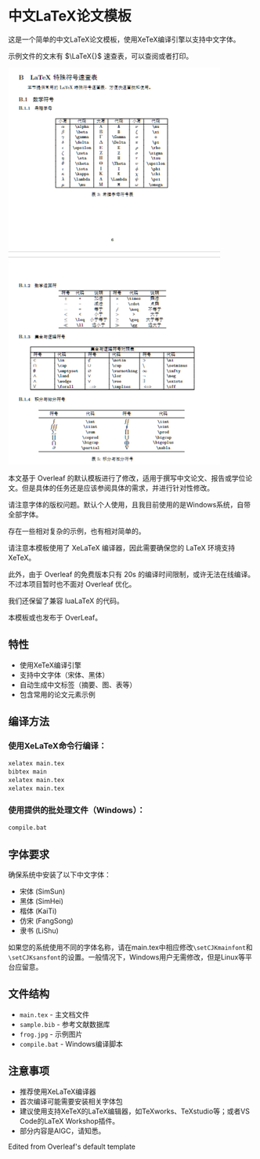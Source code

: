 # 中文LaTeX论文模板

这是一个简单的中文LaTeX论文模板，使用XeTeX编译引擎以支持中文字体。

示例文件的文末有 $\LaTeX{}$ 速查表，可以查阅或者打印。

![表示例](image/README/1749720898049.png)

本文基于 Overleaf 的默认模板进行了修改，适用于撰写中文论文、报告或学位论文。但是具体的任务还是应该参阅具体的需求，并进行针对性修改。

请注意字体的版权问题。默认个人使用，且我目前使用的是Windows系统，自带全部字体。

存在一些相对复杂的示例，也有相对简单的。

请注意本模板使用了 XeLaTeX 编译器，因此需要确保您的 LaTeX 环境支持 XeTeX。

此外，由于 Overleaf 的免费版本只有 20s 的编译时间限制，或许无法在线编译。不过本项目暂时也不面对 Overleaf 优化。

我们还保留了兼容 luaLaTeX 的代码。

本模板或也发布于 OverLeaf。

## 特性

- 使用XeTeX编译引擎
- 支持中文字体（宋体、黑体）
- 自动生成中文标签（摘要、图、表等）
- 包含常用的论文元素示例

## 编译方法

### 使用XeLaTeX命令行编译：
```bash
xelatex main.tex
bibtex main
xelatex main.tex
xelatex main.tex
```

### 使用提供的批处理文件（Windows）：
```bash
compile.bat
```

## 字体要求

确保系统中安装了以下中文字体：
- 宋体 (SimSun)
- 黑体 (SimHei)
- 楷体 (KaiTi)
- 仿宋 (FangSong)
- 隶书 (LiShu)

如果您的系统使用不同的字体名称，请在main.tex中相应修改`\setCJKmainfont`和`\setCJKsansfont`的设置。一般情况下，Windows用户无需修改，但是Linux等平台应留意。

## 文件结构

- `main.tex` - 主文档文件
- `sample.bib` - 参考文献数据库
- `frog.jpg` - 示例图片
- `compile.bat` - Windows编译脚本

## 注意事项

- 推荐使用XeLaTeX编译器
- 首次编译可能需要安装相关字体包
- 建议使用支持XeTeX的LaTeX编辑器，如TeXworks、TeXstudio等；或者VS Code的LaTeX Workshop插件。
- 部分内容是AIGC，请知悉。

Edited from Overleaf's default template
